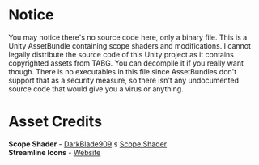 # Notice

You may notice there's no source code here, only a binary file. This is a Unity AssetBundle containing scope shaders and
modifications. I cannot legally distribute the source code of this Unity project as it contains copyrighted assets from
TABG. You can decompile it if you really want though. There is no executables in this file since AssetBundles don't
support that as a security measure, so there isn't any undocumented source code that would give you a virus or anything.

# Asset Credits
**Scope Shader** - [DarkBlade909](https://github.com/DarkBlade909)'s [Scope Shader](https://github.com/DarkBlade909/ScopeShader) <br />
**Streamline Icons** - [Website](https://www.streamlinehq.com)